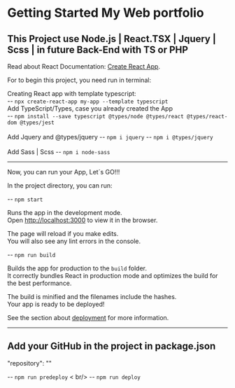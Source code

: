 # Getting Started My Web portfolio

## This Project use Node.js | React.TSX | Jquery | Scss | in future Back-End with TS or PHP

Read about React Documentation: 
[Create React App](https://github.com/facebook/create-react-app).

For to begin this project, you need run in terminal:

Creating React app with template typescript: <br />
-- `npx create-react-app my-app --template typescript` <br />
Add TypeScript/Types, case you already created the App <br />
-- `npm install --save typescript @types/node @types/react @types/react-dom @types/jest` <br />
<br />
Add Jquery and @types/jquery
-- `npm i jquery`
-- `npm i @types/jquery`
<br /><br />
Add Sass | Scss
-- `npm i node-sass`

<hr />

Now, you can run your App, Let´s GO!!!


In the project directory, you can run:

-- `npm start`

Runs the app in the development mode.\
Open [http://localhost:3000](http://localhost:3000) to view it in the browser.

The page will reload if you make edits.\
You will also see any lint errors in the console.

-- `npm run build`

Builds the app for production to the `build` folder.\
It correctly bundles React in production mode and optimizes the build for the best performance.

The build is minified and the filenames include the hashes.\
Your app is ready to be deployed!

See the section about [deployment](https://facebook.github.io/create-react-app/docs/deployment) for more information.

<hr />

## Add your GitHub in the project in package.json

"repository": "<your repositorio>"
  
  -- `npm run predeploy` < br/>
  -- `npm run deploy`
